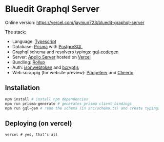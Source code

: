 # Bluedit Graphql Server

Online version: https://vercel.com/jaymun723/bluedit-graphql-server

The stack:

- Language: [Typescript](https://www.typescriptlang.org/)
- Database: [Prisma](https://prisma.io) with [PostgreSQL](https://www..org/)
- Graphql schema and resolvers typings: [gql-codegen](https://www.graphql-code-generator.com/)
- Server: [Apollo Server](https://www.apollographql.com/docs/apollo-server/) hosted on [Vercel](https://vercel.com/)
- Bundling: [Rollup](https://www.rollupjs.org/)
- Auth: [jsonwebtoken](https://jwt.io/) and [bcryptjs](https://www.npmjs.com/package/bcryptjs)
- Web scrappig (for website preview): [Puppeteer](https://pptr.dev/) and [Cheerio](https://cheerio.js.org/)

## Installation

```sh
npm install # install npm dependencies
npm run prisma-generate # generates prisma client bindings
npm run gql-gen # read the schema (in src/schema.ts) and create typings for the resolvers
```

## Deploying (on vercel)

```
vercel # yes, that's all
```
